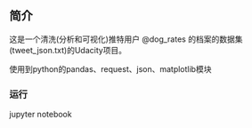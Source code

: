 ## 简介
这是一个清洗(分析和可视化)推特用户 @dog_rates 的档案的数据集(tweet_json.txt)的Udacity项目。

使用到python的pandas、request、json、matplotlib模块

### 运行
jupyter notebook
